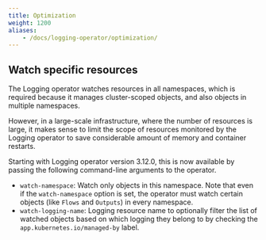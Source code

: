 ```yaml
---
title: Optimization
weight: 1200
aliases:
    - /docs/logging-operator/optimization/
---
```


## Watch specific resources

The Logging operator watches resources in all namespaces, which is required because it manages cluster-scoped objects, and also objects in multiple namespaces.

However, in a large-scale infrastructure, where the number of resources is large, it makes sense to limit the scope of resources monitored by the Logging operator to save considerable amount of memory and container restarts.

Starting with Logging operator version 3.12.0, this is now available by passing the following command-line arguments to the operator.

- `watch-namespace`: Watch only objects in this namespace. Note that even if the `watch-namespace` option is set, the operator must watch certain objects (like `Flows` and `Outputs`) in every namespace.
- `watch-logging-name`: Logging resource name to optionally filter the list of watched objects based on which logging they belong to by checking the `app.kubernetes.io/managed-by` label.
